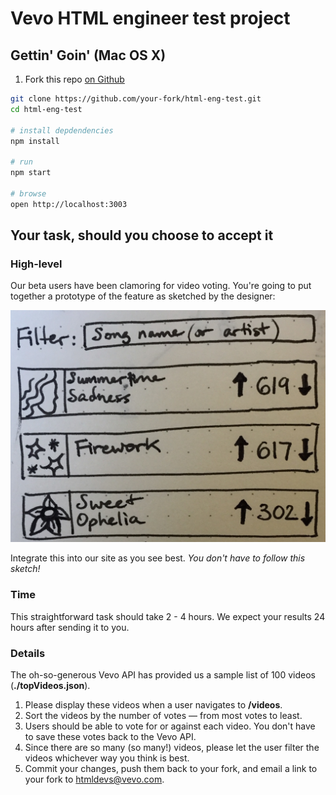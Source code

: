 # Vevo HTML engineer test project

## Gettin' Goin' (Mac OS X)

1. Fork this repo [on Github](https://github.com/vevo-arthur-klepchukov/html-eng-test)

```sh
git clone https://github.com/your-fork/html-eng-test.git
cd html-eng-test

# install depdendencies
npm install

# run
npm start

# browse
open http://localhost:3003
```

## Your task, should you choose to accept it

### High-level
Our beta users have been clamoring for video voting. You're going to put together a prototype of the feature as sketched by the designer:

![Concept from design](./designConcept.jpg)

Integrate this into our site as you see best. _You don't have to follow this sketch!_

### Time
This straightforward task should take 2 - 4 hours. We expect your results 24 hours after sending it to you.

### Details
The oh-so-generous Vevo API has provided us a sample list of 100 videos (__./topVideos.json__). 

1. Please display these videos when a user navigates to __/videos__. 
2. Sort the videos by the number of votes — from most votes to least.
3. Users should be able to vote for or against each video. You don't have to save these votes back to the Vevo API.
4. Since there are so many (so many!) videos, please let the user filter the videos whichever way you think is best. 
5. Commit your changes, push them back to your fork, and email a link to your fork to [htmldevs@vevo.com](mailto:htmldevs@vevo.com).

